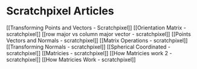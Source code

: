 ---
---

# Scratchpixel Articles


[[Transforming Points and Vectors - Scratchpixel]]
[[Orientation Matrix - scratchpixel]]
[[row major vs column major vector - scratchpixel]]
[[Points Vectors and Normals - scratchpixel]]
[[Matrix Operations - scratchpixel]]
[[Transforming Normals - scratchpixel]]
[[Spherical Coordinated - scratchpixel]]
[[Matricies - scratchpixel]]
[[How Matricies work 2 - scratchpixel]]
[[How Matricies Work - scratchpixel]]